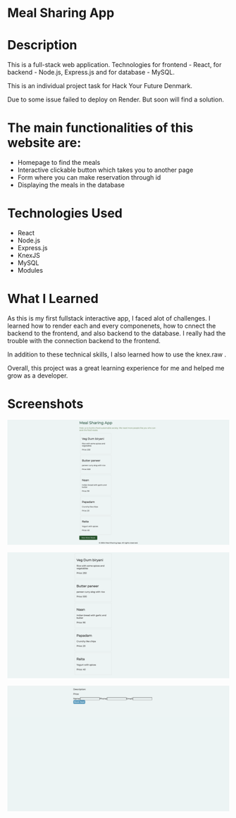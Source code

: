 # Meal Sharing App


# Description

This is a full-stack web application. Technologies for frontend - React, for backend - Node.js, Express.js and for database - MySQL.

This is an individual project task for Hack Your Future Denmark.

Due to some issue failed to deploy on Render. But soon will find a solution.

# The main functionalities of this website are:

- Homepage to find the meals
- Interactive clickable button which takes you to another page
- Form where you can make reservation through id
- Displaying the meals in the database

# Technologies Used

- React
- Node.js
- Express.js
- KnexJS
- MySQL
- Modules

# What I Learned

As this is my first fullstack interactive app, I faced alot of challenges. I learned how to render each and every componenets, how to cnnect the backend to the frontend, and also backend to the database. I really had the trouble with the connection backend to the frontend. 

In addition to these technical skills, I also learned how to use the knex.raw . 

Overall, this project was a great learning experience for me and helped me grow as a developer.

# Screenshots

![](public/images/homepage.png)

![](public/images/Meals.png)

![](public/images/Form.png)


